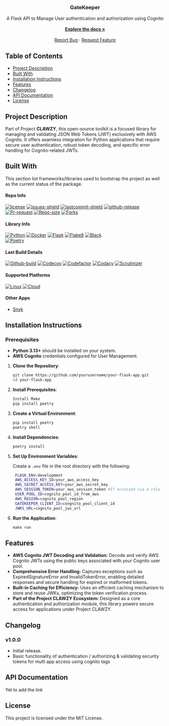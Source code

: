<!-- PROJECT LOGO -->
<br />
<div align="center">

  <h3 align="center">GateKeeper </h3>

  <p align="center">
    A Flask API to Manage User authentication and authorization using Cognito
    <br />
    <br />
    <a href="https://github.com/CodaCrew-Code-Labs/GateKeeper"><strong>Explore the docs »</strong></a>
    <br />
    <br />
    <a href="https://github.com/CodaCrew-Code-Labs/GateKeeper/issues/new?labels=bug&template=bug-report---.md">Report Bug</a>
    ·
    <a href="https://github.com/CodaCrew-Code-Labs/GateKeeper/issues/new?labels=enhancement&template=feature-request---.md">Request Feature</a>
  </p>
</div>


## Table of Contents

- [Project Description](#project-description)
- [Built With](#built-with)
- [Installation Instructions](#installation-instructions)
- [Features](#features)
- [Changelog](#changelog)
- [API Documentation](#api-documentation)
- [License](#license)


## Project Description

Part of Project **CLAWZY**, this open-source toolkit is a focused library for managing and validating JSON Web Tokens (JWT) exclusively with AWS Cognito. It offers seamless integration for Python applications that require secure user authentication, robust token decoding, and specific error handling for Cognito-related JWTs.


## Built With

This section list frameworks/libraries used to bootstrap the project as well as the current status of the package.


#### Repo Info

[![license][license]][license-url]
[![issues-shield][issues-shield]][issues-url]
[![lastcommit-shield][lastcommit-shield]][lastcommit-url] 
[![github-release][github-release]][github-release-url]
[![Pr-request][Pr-request]][Pr-request-url]
[![Repo-size][Repo-size]][Repo-size-url]
[![Forks][Forks]][Forks-url]


#### Library Info

[![Python][Python]][Python-url] 
[![Docker][Docker]][Docker-url] 
[![Flask][Flask]][Flask-url] 
[![Flake8][Flake8]][Flake8-url]
[![Black][Black]][Black-url]  
[![Poetry][Poetry]][Poetry-url]  


#### Last Build Details

[![Github-build][Github-build]][Github-build-url]
[![Codecov][Codecov]][Codecov-url]
[![Codefactor][Codefactor]][Codefactor-url]
[![Codacy][Codacy]][Codacy-url]
[![Scrutinizer][Scrutinizer]][Scrutinizer-url]


#### Supported Platforms

[![Linux][Linux]][Linux-url]
[![Cloud][Cloud]][Cloud-url]


#### Other Apps

* [Snyk](https://app.snyk.io/org/codacrew-code-labs)


## Installation Instructions

### Prerequisites

- **Python 3.13+** should be installed on your system.
- **AWS Cognito** credentials configured for User Management.

1. **Clone the Repository**:

   ```bash
   git clone https://github.com/yourusername/your-flask-app.git
   cd your-flask-app
   ```

2. **Install Prerequisites**:
    
    ```bash
    Install Make
    pip install poetry
    ```

3. **Create a Virtual Environment**:

   ```bash
   pip install poetry
   poetry shell
   ```

4. **Install Dependencies**:

   ```bash
   poetry install
   ```

5. **Set Up Environment Variables**:

   Create a `.env` file in the root directory with the following:

   ```bash
    FLASK_ENV=development
    AWS_ACCESS_KEY_ID=your_aws_access_key
    AWS_SECRET_ACCESS_KEY=your_aws_secret_key
    AWS_SESSION_TOKEN=your_aws_session_token #If accessed via a role
    USER_POOL_ID=cognito_pool_id_from_aws
    AWS_REGION=cognito_pool_region
    GATEKEEPER_CLIENT_ID=congnito_pool_client_id
    JWKS_URL=cognito_pool_jws_url
   ```

7. **Run the Application**:

   ```bash
   make run
   ```

## Features
- **AWS Cognito JWT Decoding and Validation:** Decode and verify AWS Cognito JWTs using the public keys associated with your Cognito user pool.
- **Comprehensive Error Handling:** Captures exceptions such as ExpiredSignatureError and InvalidTokenError, enabling detailed responses and secure handling for expired or malformed tokens.
- **Built-in Caching for Efficiency:** Uses an efficient caching mechanism to store and reuse JWKs, optimizing the token verification process.
- **Part of the Project CLAWZY Ecosystem:** Designed as a core authentication and authorization module, this library powers secure access for applications under Project CLAWZY.

## Changelog

### v1.0.0
- Initial release.
- Basic functionality of authentication / authorizing & validating security tokens for mutli app access using cognito tags

## API Documentation
Yet to add the link

## License

This project is licensed under the MIT License.

<!-- MARKDOWN LINKS & IMAGES -->
<!-- https://www.markdownguide.org/basic-syntax/#reference-style-links -->
[Python]: https://img.shields.io/badge/python-3.13-blue?style=for-the-badge&logo=python&logoColor=yellow
[Python-url]: https://www.python.org/
[Swagger]: https://img.shields.io/badge/swagger-Ready-green?style=for-the-badge&logo=swagger&logoColor=white
[Swagger-url]: https://swagger.io/
[Flask]: https://img.shields.io/badge/flask-3.0.3-black?style=for-the-badge&logo=flask
[Flask-url]: https://flask.palletsprojects.com/
[Black]: https://img.shields.io/badge/code_style-black-black?style=for-the-badge
[Black-url]: https://pypi.org/project/black/
[Flake8]: https://img.shields.io/badge/linter-flake8-yellow?style=for-the-badge
[Flake8-url]: https://flake8.pycqa.org/
[issues-shield]: https://img.shields.io/github/issues/CodaCrew-Code-Labs/GateKeeper.svg?style=for-the-badge
[issues-url]: https://github.com/CodaCrew-Code-Labs/GateKeeper
[lastcommit-shield]: https://img.shields.io/github/last-commit/CodaCrew-Code-Labs/GateKeeper?style=for-the-badge
[lastcommit-url]: https://github.com/CodaCrew-Code-Labs/GateKeeper
[github-release]: https://img.shields.io/github/v/release/CodaCrew-Code-Labs/GateKeeper?style=for-the-badge
[github-release-url]: https://github.com/CodaCrew-Code-Labs/GateKeeper
[license]:https://img.shields.io/badge/license-mit-green?style=for-the-badge
[license-url]:https://github.com/CodaCrew-Code-Labs/GateKeeper/LICENSE
[docker]: https://img.shields.io/badge/docker-enabled-black?style=for-the-badge&logo=docker
[docker-url]: https://www.docker.com/
[Poetry]: https://img.shields.io/badge/dependency_management-poetry-blue?style=for-the-badge&logo=poetry&logoColor=blue
[Poetry-url]: https://python-poetry.org/
[Github-build]: https://img.shields.io/github/actions/workflow/status/CodaCrew-Code-Labs/GateKeeper/code_performance.yml?style=for-the-badge
[Github-build-url]: https://github.com/CodaCrew-Code-Labs/GateKeeper/actions/workflows/flask-build.yml
[Codecov]: https://img.shields.io/codecov/c/gh/CodaCrew-Code-Labs/GateKeeper/dev?token=BhqSN0VMFd&style=for-the-badge
[Codecov-url]: https://github.com/CodaCrew-Code-Labs/GateKeeper
[Pr-request]: https://img.shields.io/github/issues-pr/CodaCrew-Code-Labs/GateKeeper?style=for-the-badge
[Pr-request-url]: https://github.com/CodaCrew-Code-Labs/GateKeeper
[Repo-size]: https://img.shields.io/github/repo-size/CodaCrew-Code-Labs/GateKeeper?style=for-the-badge
[Repo-size-url]: https://github.com/CodaCrew-Code-Labs/GateKeeper
[Forks]: https://img.shields.io/github/forks/CodaCrew-Code-Labs/GateKeeper?style=for-the-badge
[Forks-url]: https://github.com/CodaCrew-Code-Labs/GateKeeper
[Linux]: https://img.shields.io/badge/platform-linux-brightgreen?style=for-the-badge
[Linux-url]: https://www.linux.org/
[Windows]: https://img.shields.io/badge/platform-windows-blue?style=for-the-badge
[Windows-url]:  https://www.microsoft.com/en-us/windows
[MacOS]: https://img.shields.io/badge/platform-macOS-lightgrey?style=for-the-badge
[MacOS-url]:  https://www.apple.com/macos/  
[Cloud]: https://img.shields.io/badge/platform-Cloud-orange?style=for-the-badge
[Cloud-url]: https://aws.amazon.com/cloud/
[Codefactor]: https://img.shields.io/codefactor/grade/github/CodaCrew-Code-Labs/GateKeeper?style=for-the-badge&logo=codefactor&label=CodeFactor
[Codefactor-url]: https://www.codefactor.io/repository/github/codacrew-code-labs/GateKeeper
[Codacy]: https://img.shields.io/codacy/grade/c75aad4375bc416696c80b4553f653b6/dev?style=for-the-badge&logo=codacy&label=Codacy
[Codacy-url]: https://app.codacy.com/gh/CodaCrew-Code-Labs/GateKeeper/dashboard
[Scrutinizer]: https://img.shields.io/scrutinizer/quality/g/CodaCrew-Code-Labs/GateKeeper?style=for-the-badge&label=Scrutinizer%20Code%20Quality
[Scrutinizer-url]: https://scrutinizer-ci.com/g/CodaCrew-Code-Labs/GateKeeper/

